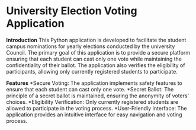 # University Election Voting Application

**Introduction**
This Python application is developed to facilitate the student campus nominations for yearly elections conducted by the university Council. The primary goal of this application is to provide a secure platform ensuring that each student can cast only one vote while maintaining the confidentiality of their ballot. The application also verifies the eligibility of participants, allowing only currently registered students to participate.

**Features**
*Secure Voting: The application implements safety features to ensure that each student can cast only one vote.
*Secret Ballot: The principle of a secret ballot is maintained, ensuring the anonymity of voters' choices.
*Eligibility Verification: Only currently registered students are allowed to participate in the voting process.
*User-Friendly Interface: The application provides an intuitive interface for easy navigation and voting process.
